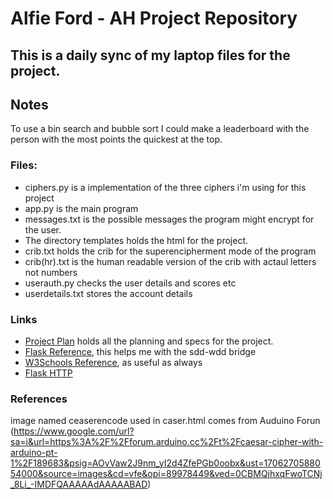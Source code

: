 # Alfie Ford - AH Project Repository

## This is a daily sync of my laptop files for the project.

## Notes
To use a bin search and bubble sort I could make a leaderboard with the person with the most points the quickest at the top.


### Files:
* ciphers.py is a implementation of the three ciphers i'm using for this project
* app.py is the main program
* messages.txt is the possible messages the program might encrypt for the user.
* The directory templates holds the html for the project.
* crib.txt holds the crib for the superencipherment mode of the program
* crib(hr).txt is the human readable version of the crib with actaul letters not numbers
* userauth.py checks the user details and scores etc
* userdetails.txt stores the account details


### Links
* [Project Plan](https://docs.google.com/document/d/1h5udJEeES8V8zh6XGXwm2H_6FQNdKKWM5wVFrd1cyIo/edit?usp=sharing) holds all the planning and specs for the project.
* [Flask Reference](https://www.geeksforgeeks.org/flask-tutorial/), this helps me with the sdd-wdd bridge
* [W3Schools Reference](https://www.w3schools.com/python/default.asp), as useful as always
* [Flask HTTP](https://www.geeksforgeeks.org/flask-http-method/)


### References

image named ceaserencode used in caser.html comes from Auduino Forun (https://www.google.com/url?sa=i&url=https%3A%2F%2Fforum.arduino.cc%2Ft%2Fcaesar-cipher-with-arduino-pt-1%2F189683&psig=AOvVaw2J9nm_yI2d4ZfePGb0oobx&ust=1706270588054000&source=images&cd=vfe&opi=89978449&ved=0CBMQjhxqFwoTCNj_8Li_-IMDFQAAAAAdAAAAABAD)